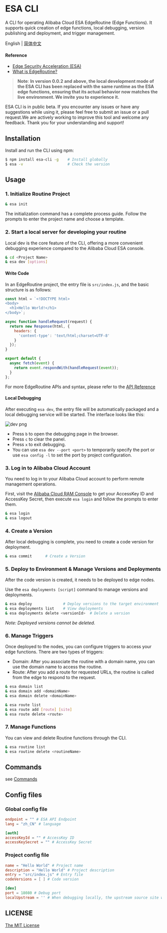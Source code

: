 # ESA CLI

A CLI for operating Alibaba Cloud ESA EdgeRoutine (Edge Functions). It supports quick creation of edge functions, local debugging, version publishing and deployment, and trigger management.

English | [简体中文](./zh_CN.md)

#### Reference

- [Edge Security Acceleration (ESA)](https://www.aliyun.com/product/esa)
- [What is EdgeRoutine?](https://help.aliyun.com/document_detail/2710021.html)

> **Note**: **In version 0.0.2 and above, the local development mode of the ESA CLI has been replaced with the same runtime as the ESA edge functions, ensuring that its actual behavior now matches the live environment. We invite you to experience it.**

ESA CLI is in public beta. If you encounter any issues or have any suggestions while using it, please feel free to submit an issue or a pull request.We are actively working to improve this tool and welcome any feedback. Thank you for your understanding and support!

## Installation

Install and run the CLI using npm:

```bash
$ npm install esa-cli -g    # Install globally
$ esa -v                    # Check the version
```

## Usage

### 1. Initialize Routine Project

```bash
& esa init
```

The initialization command has a complete process guide. Follow the prompts to enter the project name and choose a template.

### 2. Start a local server for developing your routine

Local dev is the core feature of the CLI, offering a more convenient debugging experience compared to the Alibaba Cloud ESA console.

```bash
& cd <Project Name>
& esa dev [options]
```

#### Write Code

In an EdgeRoutine project, the entry file is `src/index.js`, and the basic structure is as follows:

```javascript
const html = `<!DOCTYPE html>
<body>
  <h1>Hello World!</h1>
</body>`;

async function handleRequest(request) {
  return new Response(html, {
    headers: {
      'content-type': 'text/html;charset=UTF-8'
    }
  });
}

export default {
  async fetch(event) {
    return event.respondWith(handleRequest(event));
  }
};
```

For more EdgeRoutine APIs and syntax, please refer to the [API Reference](https://help.aliyun.com/document_detail/2710024.html)

#### Local Debugging

After executing `esa dev`, the entry file will be automatically packaged and a local debugging service will be started. The interface looks like this:

![dev png](https://github.com/aliyun/alibabacloud-esa-cli/blob/master/docs/dev.png)

- Press `b` to open the debugging page in the browser.
- Press `c` to clear the panel.
- Press `x` to exit debugging.
- You can use `esa dev --port <port>` to temporarily specify the port or use `esa config -l` to set the port by project configuration.

### 3. Log in to Alibaba Cloud Account

You need to log in to your Alibaba Cloud account to perform remote management operations.

First, visit the [Alibaba Cloud RAM Console](https://ram.console.aliyun.com/manage/ak) to get your AccessKey ID and AccessKey Secret, then execute `esa login` and follow the prompts to enter them.

```bash
& esa login
& esa logout
```

### 4. Create a Version

After local debugging is complete, you need to create a code version for deployment.

```bash
& esa commit      # Create a Version
```

### 5. Deploy to Environment & Manage Versions and Deployments

After the code version is created, it needs to be deployed to edge nodes.

Use the `esa deployments [script]` command to manage versions and deployments.

```bash
& esa deploy              # Deploy versions to the target environment
& esa deployments list    # View deployments
& esa deployments delete <versionId>  # Delete a version
```

_Note: Deployed versions cannot be deleted._

### 6. Manage Triggers

Once deployed to the nodes, you can configure triggers to access your edge functions. There are two types of triggers:

- Domain: After you associate the routine with a domain name, you can use the domain name to access the routine.
- Route: After you add a route for requested URLs, the routine is called from the edge to respond to the request.

```bash
& esa domain list
& esa domain add <domainName>
& esa domain delete <domainName>

& esa route list
& esa route add [route] [site]
& esa route delete <route>
```

### 7. Manage Functions

You can view and delete Routine functions through the CLI.

```bash
& esa routine list
& esa routine delete <routineName>
```

## Commands

see [Commands](./docs/Commands_en.md)

## Config files

### Global config file

```toml
endpoint = "" # ESA API Endpoint
lang = "zh_CN" # language

[auth]
accessKeyId = "" # AccessKey ID
accessKeySecret = "" # AccessKey Secret
```

### Project config file

```toml
name = "Hello World" # Project name
description = "Hello World" # Project description
entry = "src/index.js" # Entry file
codeVersions = [ ] # Code version

[dev]
port = 18080 # Debug port
localUpstream = '' # When debugging locally, the upstream source site will replace the current origin when returning to the source
```

## LICENSE

[The MIT License](./LICENSE)
